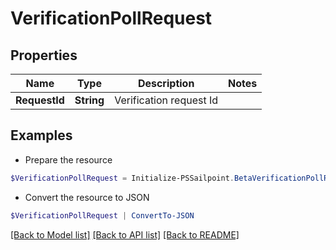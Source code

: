 # VerificationPollRequest
## Properties

Name | Type | Description | Notes
------------ | ------------- | ------------- | -------------
**RequestId** | **String** | Verification request Id | 

## Examples

- Prepare the resource
```powershell
$VerificationPollRequest = Initialize-PSSailpoint.BetaVerificationPollRequest  -RequestId 089899f13a8f4da7824996191587bab9
```

- Convert the resource to JSON
```powershell
$VerificationPollRequest | ConvertTo-JSON
```

[[Back to Model list]](../README.md#documentation-for-models) [[Back to API list]](../README.md#documentation-for-api-endpoints) [[Back to README]](../README.md)

